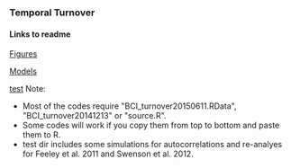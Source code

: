 ### Temporal Turnover

#### Links to readme
[Figures](https://github.com/mattocci27/TurnoverBCImain/blob/master/ModelCode/MODEL.md)

[Models](https://github.com/mattocci27/TurnoverBCImain/blob/master/FigCode/FIG.md)


[test](https://github.com/mattocci27/TurnoverBCImain/blob/master/test/TEST.md)
Note:
- Most of the codes require "BCI_turnover20150611.RData", "BCI_turnover20141213" or "source.R".
- Some codes will work if you copy them from top to bottom and paste them to R.
- test dir includes some simulations for autocorrelations and re-analyes for Feeley et al. 2011 and Swenson et al. 2012.
